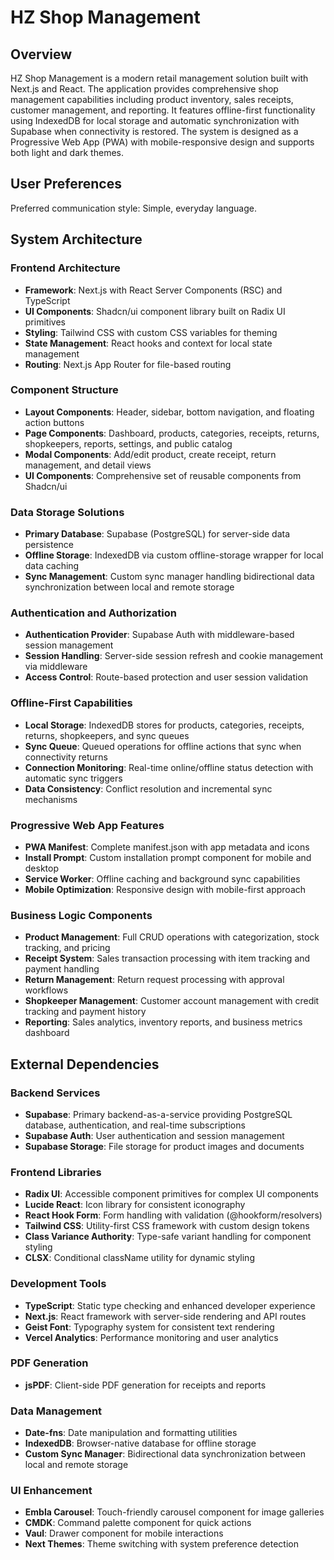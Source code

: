 # HZ Shop Management

## Overview

HZ Shop Management is a modern retail management solution built with Next.js and React. The application provides comprehensive shop management capabilities including product inventory, sales receipts, customer management, and reporting. It features offline-first functionality using IndexedDB for local storage and automatic synchronization with Supabase when connectivity is restored. The system is designed as a Progressive Web App (PWA) with mobile-responsive design and supports both light and dark themes.

## User Preferences

Preferred communication style: Simple, everyday language.

## System Architecture

### Frontend Architecture
- **Framework**: Next.js with React Server Components (RSC) and TypeScript
- **UI Components**: Shadcn/ui component library built on Radix UI primitives
- **Styling**: Tailwind CSS with custom CSS variables for theming
- **State Management**: React hooks and context for local state management
- **Routing**: Next.js App Router for file-based routing

### Component Structure
- **Layout Components**: Header, sidebar, bottom navigation, and floating action buttons
- **Page Components**: Dashboard, products, categories, receipts, returns, shopkeepers, reports, settings, and public catalog
- **Modal Components**: Add/edit product, create receipt, return management, and detail views
- **UI Components**: Comprehensive set of reusable components from Shadcn/ui

### Data Storage Solutions
- **Primary Database**: Supabase (PostgreSQL) for server-side data persistence
- **Offline Storage**: IndexedDB via custom offline-storage wrapper for local data caching
- **Sync Management**: Custom sync manager handling bidirectional data synchronization between local and remote storage

### Authentication and Authorization
- **Authentication Provider**: Supabase Auth with middleware-based session management
- **Session Handling**: Server-side session refresh and cookie management via middleware
- **Access Control**: Route-based protection and user session validation

### Offline-First Capabilities
- **Local Storage**: IndexedDB stores for products, categories, receipts, returns, shopkeepers, and sync queues
- **Sync Queue**: Queued operations for offline actions that sync when connectivity returns
- **Connection Monitoring**: Real-time online/offline status detection with automatic sync triggers
- **Data Consistency**: Conflict resolution and incremental sync mechanisms

### Progressive Web App Features
- **PWA Manifest**: Complete manifest.json with app metadata and icons
- **Install Prompt**: Custom installation prompt component for mobile and desktop
- **Service Worker**: Offline caching and background sync capabilities
- **Mobile Optimization**: Responsive design with mobile-first approach

### Business Logic Components
- **Product Management**: Full CRUD operations with categorization, stock tracking, and pricing
- **Receipt System**: Sales transaction processing with item tracking and payment handling
- **Return Management**: Return request processing with approval workflows
- **Shopkeeper Management**: Customer account management with credit tracking and payment history
- **Reporting**: Sales analytics, inventory reports, and business metrics dashboard

## External Dependencies

### Backend Services
- **Supabase**: Primary backend-as-a-service providing PostgreSQL database, authentication, and real-time subscriptions
- **Supabase Auth**: User authentication and session management
- **Supabase Storage**: File storage for product images and documents

### Frontend Libraries
- **Radix UI**: Accessible component primitives for complex UI components
- **Lucide React**: Icon library for consistent iconography
- **React Hook Form**: Form handling with validation (@hookform/resolvers)
- **Tailwind CSS**: Utility-first CSS framework with custom design tokens
- **Class Variance Authority**: Type-safe variant handling for component styling
- **CLSX**: Conditional className utility for dynamic styling

### Development Tools
- **TypeScript**: Static type checking and enhanced developer experience
- **Next.js**: React framework with server-side rendering and API routes
- **Geist Font**: Typography system for consistent text rendering
- **Vercel Analytics**: Performance monitoring and user analytics

### PDF Generation
- **jsPDF**: Client-side PDF generation for receipts and reports

### Data Management
- **Date-fns**: Date manipulation and formatting utilities
- **IndexedDB**: Browser-native database for offline storage
- **Custom Sync Manager**: Bidirectional data synchronization between local and remote storage

### UI Enhancement
- **Embla Carousel**: Touch-friendly carousel component for image galleries
- **CMDK**: Command palette component for quick actions
- **Vaul**: Drawer component for mobile interactions
- **Next Themes**: Theme switching with system preference detection